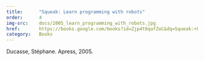 ```yaml
---
title:      "Squeak: Learn programming with robots"
order:      4
img-src:    docs/2005_learn_programming_with_robots.jpg
href:       https://books.google.com/books?id=Zjp4t0qafZoC&dq=Squeak:+Learn+Programming+with+Robots&lr=&source=gbs_navlinks_s
category:   Books
---
```

Ducasse, Stéphane. Apress, 2005.
